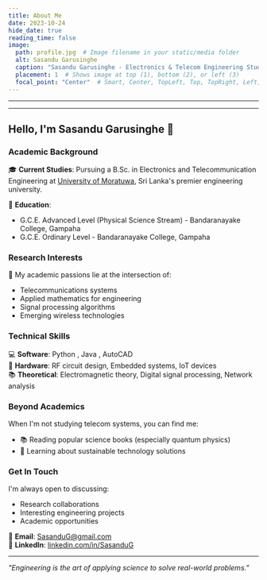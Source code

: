 ```yaml
---
title: About Me
date: 2023-10-24
hide_date: true
reading_time: false
image:
  path: profile.jpg  # Image filename in your static/media folder
  alt: Sasandu Garusinghe
  caption: "Sasandu Garusinghe - Electronics & Telecom Engineering Student"
  placement: 1  # Shows image at top (1), bottom (2), or left (3)
  focal_point: "Center"  # Smart, Center, TopLeft, Top, TopRight, Left, Right, BottomLeft, Bottom, BottomRight
---
```

---
---
## Hello, I'm Sasandu Garusinghe 👋

### Academic Background
🎓 **Current Studies**: Pursuing a B.Sc. in Electronics and Telecommunication Engineering at [University of Moratuwa](https://uom.lk/), Sri Lanka's premier engineering university.

🏫 **Education**:
- G.C.E. Advanced Level (Physical Science Stream) - Bandaranayake College, Gampaha
- G.C.E. Ordinary Level - Bandaranayake College, Gampaha

### Research Interests
🔬 My academic passions lie at the intersection of:
- Telecommunications systems
- Applied mathematics for engineering
- Signal processing algorithms
- Emerging wireless technologies

### Technical Skills
💻 **Software**: Python , Java , AutoCAD  
📡 **Hardware**: RF circuit design, Embedded systems, IoT devices  
📚 **Theoretical**: Electromagnetic theory, Digital signal processing, Network analysis


### Beyond Academics
When I'm not studying telecom systems, you can find me:
- 📚 Reading popular science books (especially quantum physics)
- 🌱 Learning about sustainable technology solutions

### Get In Touch
I'm always open to discussing:
- Research collaborations
- Interesting engineering projects
- Academic opportunities

📧 **Email**: [SasanduG@gmail.com](SasanduG@gmail.com)  
🔗 **LinkedIn**: [linkedin.com/in/SasanduG](https://www.linkedin.com/in/sasandu-garusinghe-9b9872302/?originalSubdomain=lk)  

---

*"Engineering is the art of applying science to solve real-world problems."*  
